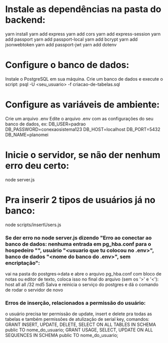 # Instale as dependências na pasta do backend:
yarn install
yarn add express
yarn add cors
yarn add express-session
yarn add passport
yarn add passport-local
yarn add bcrypt
yarn add jsonwebtoken
yarn add passport-jwt
yarn add dotenv

# Configure o banco de dados:
Instale o PostgreSQL em sua máquina.
Crie um banco de dados e execute o script:
psql -U <seu_usuario> -f criacao-de-tabelas.sql

# Configure as variáveis de ambiente:
Crie um arquivo .env
Edite o arquivo .env com as configurações do seu banco de dados, ex:
DB_USER=padrao
DB_PASSWORD=conexaosistema123
DB_HOST=localhost
DB_PORT=5432
DB_NAME=planomei

# Inicie o servidor, se não der nenhum erro deu certo:
node server.js

# Pra inserir 2 tipos de usuários já no banco:
node scripts/insertUsers.js

### Se der erro no node server.js dizendo "Erro ao conectar ao banco de dados: nenhuma entrada em pg_hba.conf para o hospedeiro "<seu ip v4>", usuário "<usuario que tu colocou no .env>", banco de dados "<nome do banco do .env>", sem encriptação":
 vai na pasta do postgres->data e abre o arquivo pg_hba.conf com bloco de notas ou editor de texto, coloca isso no final do arquivo (sem os '>' e '<'): 
host    all             all             <seu ip v4>/32          md5
Salva e reinicia o serviço do postgres e dá o comando de rodar o servidor de novo

### Erros de inserção, relacionados a permissão do usuário:
o usuário precisa ter permissão de update, insert e delete pra todas as tabelas e também permissões de atulização de serial key, comandos:
GRANT INSERT, UPDATE, DELETE, SELECT ON ALL TABLES IN SCHEMA public TO nome_do_usuario;
GRANT USAGE, SELECT, UPDATE ON ALL SEQUENCES IN SCHEMA public TO nome_do_usuario;



